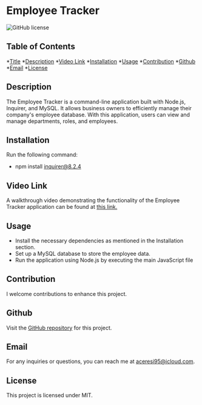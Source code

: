 # Employee Tracker

  ![GitHub license](https://img.shields.io/badge/license-MIT-blue.svg)

  ## Table of Contents
  *[Title](#title)
  *[Description](#description)
  *[Video Link](#video)
  *[Installation](#installation)
  *[Usage](#usage)
  *[Contribution](#contribution)
  *[Github](#userName)
  *[Email](#emailAddress)
  *[License](#license) 

  ## Description
  The Employee Tracker is a command-line application built with Node.js, Inquirer, and MySQL. It allows business owners to efficiently manage their company's employee database. With this application, users can view and manage departments, roles, and employees.

  ## Installation
  Run the following command:
  - npm install inquirer@8.2.4

  ## Video Link
  A walkthrough video demonstrating the functionality of the Employee Tracker application can be found at [this link.](https://vimeo.com/830311749/2f185a37f2?share=copy)


  ## Usage
  - Install the necessary dependencies as mentioned in the Installation section.
  - Set up a MySQL database to store the employee data.
  - Run the application using Node.js by executing the main JavaScript file


  ## Contribution
  I welcome contributions to enhance this project.

  ## Github
  Visit the [GitHub repository](https://github.com/amaraceresi/employee-tracker) for this project.

  ## Email
  For any inquiries or questions, you can reach me at aceresi95@icloud.com.

  ## License 
  This project is licensed under MIT.


